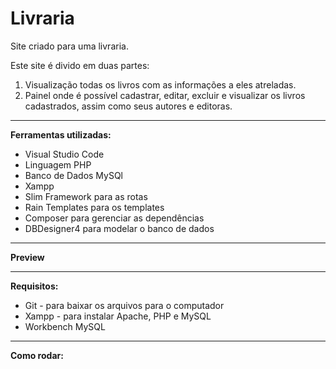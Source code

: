 ﻿# Livraria
Site criado para uma livraria.

<p>
  Este site é divido em duas partes:
  
  <ol>
    <li>
      Visualização todas os livros com as informações a eles atreladas. 
    </li>
    <li>
      Painel onde é possível cadastrar, editar, excluir e visualizar os livros cadastrados, assim como seus autores e editoras.
    </li>
  </ol>
  
</p>

<hr/>
<b>Ferramentas utilizadas:</b>

<ul>
  <li>Visual Studio Code</li>
  <li>Linguagem PHP </li>
  <li>Banco de Dados MySQl</li>
  <li>Xampp</li>	
  <li>Slim Framework para as rotas</li>
  <li>Rain Templates para os templates</li>
  <li>Composer para gerenciar as dependências</li>
  <li>DBDesigner4 para modelar o banco de dados</li>
</ul>

</p>

<hr/>

<p>

<b>Preview</b></br>
<img src = "" />

</p>

<hr/>

<p>
<b>Requisitos:</b><br/>
<ul>
  <li>Git - para baixar os arquivos para o computador</li>
  <li>Xampp - para instalar Apache, PHP e MySQL</li>
  <li>Workbench MySQL</li>
  
</ul>
</p>

<hr/>

<p>
<b>Como rodar:</b><br/>
<ul>

</ul>

</p>

